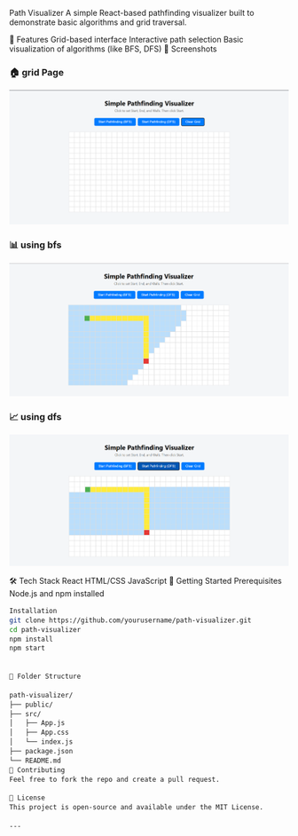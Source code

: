 Path Visualizer
A simple React-based pathfinding visualizer built to demonstrate basic algorithms and grid traversal.

🚀 Features
Grid-based interface
Interactive path selection
Basic visualization of algorithms (like BFS, DFS)
📸 Screenshots

### 🏠 grid Page
![grid](./public/screenshots/im1.png)

### 📊 using bfs
![bfs](./public/screenshots/im2.png)

### 📈 using dfs
![dfs](./public/screenshots/im3.png)

🛠️ Tech Stack
React
HTML/CSS
JavaScript
🧪 Getting Started
Prerequisites
Node.js and npm installed
```bash
Installation
git clone https://github.com/yourusername/path-visualizer.git
cd path-visualizer
npm install
npm start


📂 Folder Structure

path-visualizer/
├── public/
├── src/
│   ├── App.js
│   ├── App.css
│   └── index.js
├── package.json
└── README.md
🙌 Contributing
Feel free to fork the repo and create a pull request.

📄 License
This project is open-source and available under the MIT License.

---